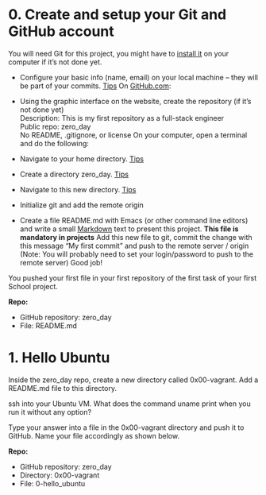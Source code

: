 # 0. Create and setup your Git and GitHub account

You will need Git for this project, you might have to [install it](https://git-scm.com/book/en/v2/Getting-Started-Installing-Git) on your computer if it’s not done yet.

- Configure your basic info (name, email) on your local machine – they will be part of your commits. [Tips](https://git-scm.com/book/en/v2/Getting-Started-First-Time-Git-Setup)
On [GitHub.com](https://github.com/):

- Using the graphic interface on the website, create the repository (if it’s not done yet)
<br>Description: This is my first repository as a full-stack engineer
<br>Public repo: zero_day
<br>No README, .gitignore, or license
On your computer, open a terminal and do the following:

- Navigate to your home directory. [Tips](https://linuxconfig.org/single-linux-command-to-return-to-home-directory)
- Create a directory zero_day. [Tips](https://help.ubuntu.com/community/Beginners/BashScripting)
- Navigate to this new directory. [Tips](https://askubuntu.com/questions/232442/how-do-i-navigate-between-directories-in-terminal)
- Initialize git and add the remote origin
- Create a file README.md with Emacs (or other command line editors) and write a small [Markdown](https://wordpress.com/support/markdown-quick-reference/) text to present this project. **This file is mandatory in projects**
Add this new file to git, commit the change with this message “My first commit” and push to the remote server / origin (Note: You will probably need to set your login/password to push to the remote server)
Good job!

You pushed your first file in your first repository of the first task of your first School project.

**Repo:**
- GitHub repository: zero_day
- File: README.md
  
# 1. Hello Ubuntu

Inside the zero_day repo, create a new directory called 0x00-vagrant. Add a README.md file to this directory.<br>

ssh into your Ubuntu VM. What does the command uname print when you run it without any option?<br>

Type your answer into a file in the 0x00-vagrant directory and push it to GitHub. Name your file accordingly as shown below.

**Repo:**
- GitHub repository: zero_day
- Directory: 0x00-vagrant
- File: 0-hello_ubuntu
